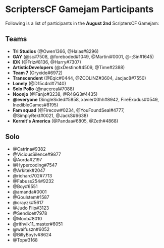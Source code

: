 # ScriptersCF Gamejam Participants

Following is a list of participants in the **August 2nd** ScriptersCF Gamejam:

## Teams
- **Tri Studios** (@Owen1366, @Halas#8296)
- **GAY** (@sc#7508, @foreboded#1049, @Martini#0001, @-;Sin#1645)
- **IDK** (@Friz#8136, @Harry#7307)
- **ArtisticDevelopers** (@xDestino#4509, @Time#2388)
- **Team 7** (Oryxide#6972)
- **Transcendent** (@Eqic#0444, @ZCOLINZ#3604, Jacjac8#7550)
- **Lonely** (@D15c4rd#7140)
- **Solo Pollo** (@nacereal#7088)
- **Noonjo** (@Fanjo#3238, @R4GG3#4435)
- **@everyone** (SingleSided#5858, xavier00hh#8942, FireExodus#0549, InedibleGames#8195)
- **Fam squad** (@Firecow#0234, @YouFoundSeal#4777, @SimplyRekt#0021, @JackS#6638)
- **Kermit's America** (@Pandaa#6805, @Zeth#4868)
  

## Solo
- @Catrina#9382
- @ViciousSilence#9877
- @Aorda#2197
- @Hypercoding#7547
- @Arkitek#2047
- @richard702#7713
- @Fabuss254#9232
- @Boy#6551
- @amanda#0001
- @Goulstem#1587
- @crayzk#5617
- @Judo Flip#3123
- @Sendice#7978
- @Moob#8010
- @rithvik11_master#6051
- @waifuszn#6052
- @BillyBoytv#8624
- @Top#3168